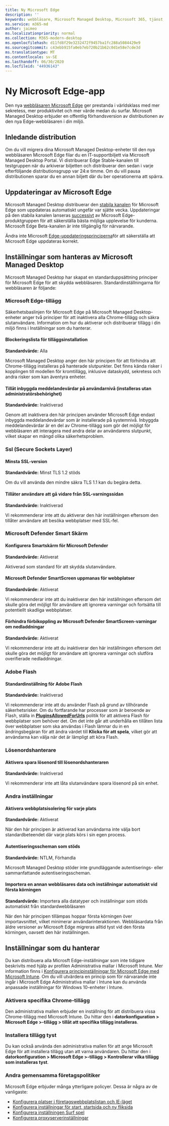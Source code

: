 ```yaml
---
title: Ny Microsoft Edge
description: ''
keywords: webbläsare, Microsoft Managed Desktop, Microsoft 365, tjänst, dokumentation
ms.service: m365-md
author: jaimeo
ms.localizationpriority: normal
ms.collection: M365-modern-desktop
ms.openlocfilehash: d11fd8f29e3232472f9457ba1fc288a5084429e9
ms.sourcegitcommit: c43ebb915fa0eb7eb720b21b62c0d1e58e7cde3d
ms.translationtype: MT
ms.contentlocale: sv-SE
ms.lasthandoff: 06/30/2020
ms.locfileid: "44936143"
---
```

# <a name="new-microsoft-edge-app"></a>Ny Microsoft Edge-app

Den nya [webbläsaren Microsoft Edge](https://www.microsoft.com/edge) ger prestanda i världsklass med mer sekretess, mer produktivitet och mer värde medan du surfar. Microsoft Managed Desktop erbjuder en offentlig förhandsversion av distributionen av den nya Edge-webbläsaren i din miljö.

## <a name="initial-deployment"></a>Inledande distribution

Om du vill migrera dina Microsoft Managed Desktop-enheter till den nya webbläsaren Microsoft Edge filar du en IT-supportbiljett via Microsoft Managed Desktop Portal. Vi distribuerar Edge Stable-kanalen till testgruppen när du arkiverar biljetten och distribuerar den sedan i varje efterföljande distributionsgrupp var 24:e timme. Om du vill pausa distributionen sparar du en annan biljett där du ber operationerna att spärra.

## <a name="updates-to-microsoft-edge"></a>Uppdateringar av Microsoft Edge

Microsoft Managed Desktop distribuerar den [stabila kanalen](https://docs.microsoft.com/deployedge/microsoft-edge-channels#stable-channel) för Microsoft Edge som uppdateras automatiskt ungefär var sjätte vecka. Uppdateringar på den stabila kanalen lanseras [successivt](https://docs.microsoft.com/deployedge/microsoft-edge-update-progressive-rollout) av Microsoft Edge-produktgruppen för att säkerställa bästa möjliga upplevelse för kunderna. Microsoft Edge Beta-kanalen är inte tillgänglig för närvarande.

Ändra inte Microsoft [Edge-uppdateringsprinciperna](https://docs.microsoft.com/deployedge/microsoft-edge-update-policies)för att säkerställa att Microsoft Edge uppdateras korrekt.

## <a name="settings-managed-by-microsoft-managed-desktop"></a>Inställningar som hanteras av Microsoft Managed Desktop

Microsoft Managed Desktop har skapat en standarduppsättning principer för Microsoft Edge för att skydda webbläsaren. Standardinställningarna för webbläsaren är följande:

### <a name="microsoft-edge-extensions"></a>Microsoft Edge-tillägg

Säkerhetsbaslinjen för Microsoft Edge på Microsoft Managed Desktop-enheter anger två principer för att inaktivera alla Chrome-tillägg och säkra slutanvändare. Information om hur du aktiverar och distribuerar tillägg i din miljö finns i Inställningar som du hanterar. 

#### <a name="extension-installation-blocklist"></a>Blockeringslista för tilläggsinstallation
**Standardvärde:** Alla

Microsoft Managed Desktop anger den här principen för att förhindra att Chrome-tillägg installeras på hanterade slutpunkter. Det finns kända risker i kopplingen till modellen för kromtillägg, inklusive dataskydd, sekretess och andra risker som kan äventyra enheter. 

#### <a name="allow-user-level-native-messaging-hosts-installed-without-admin-permissions"></a>Tillåt inbyggda meddelandevärdar på användarnivå (installeras utan administratörsbehörighet)

**Standardvärde:** Inaktiverad

Genom att inaktivera den här principen använder Microsoft Edge endast inbyggda meddelandevärdar som är installerade på systemnivå. Inbyggda meddelandevärdar är en del av Chrome-tillägg som gör det möjligt för webbläsaren att interagera med andra delar av användarens slutpunkt, vilket skapar en mängd olika säkerhetsproblem.  

### <a name="secure-sockets-layer-ssl"></a>Ssl (Secure Sockets Layer)

#### <a name="minimum-ssl-version"></a>Minsta SSL-version

**Standardvärde:** Minst TLS 1.2 stöds

Om du vill använda den mindre säkra TLS 1.1 kan du begära detta.

#### <a name="allows-users-to-proceed-from-the-ssl-warning-page"></a>Tillåter användare att gå vidare från SSL-varningssidan

**Standardvärde:** Inaktiverad

Vi rekommenderar inte att du aktiverar den här inställningen eftersom den tillåter användare att besöka webbplatser med SSL-fel.

### <a name="microsoft-defender-smart-screen"></a>Microsoft Defender Smart Skärm

#### <a name="configure-microsoft-defender-smartscreen"></a>Konfigurera Smartskärm för Microsoft Defender

**Standardvärde:** Aktiverat

Aktiverad som standard för att skydda slutanvändare.

#### <a name="microsoft-defender-smartscreen-prompts-for-sites"></a>Microsoft Defender SmartScreen uppmanas för webbplatser

**Standardvärde:** Aktiverat

Vi rekommenderar inte att du inaktiverar den här inställningen eftersom det skulle göra det möjligt för användare att ignorera varningar och fortsätta till potentiellt skadliga webbplatser.

#### <a name="prevent-bypassing-of-microsoft-defender-smartscreen-warnings-about-downloads"></a>Förhindra förbikoppling av Microsoft Defender SmartScreen-varningar om nedladdningar

**Standardvärde:** Aktiverat

Vi rekommenderar inte att du inaktiverar den här inställningen eftersom det skulle göra det möjligt för användare att ignorera varningar och slutföra overifierade nedladdningar.

### <a name="adobe-flash"></a>Adobe Flash

#### <a name="default-adobe-flash-setting"></a>Standardinställning för Adobe Flash

**Standardvärde:** Inaktiverad

Vi rekommenderar inte att du använder Flash på grund av tillhörande säkerhetsrisker. Om du fortfarande har processer som är beroende av Flash, ställa in **[PluginsAllowedForUrls](https://docs.microsoft.com/deployedge/microsoft-edge-policies#pluginsallowedforurls)** politik för att aktivera Flash för webbplatser som behöver det. Om det inte går att underhålla en tillåten lista över webbplatser som ska användas i Flash lämnar du in en ändringsbegäran för att ändra värdet till **Klicka för att spela**, vilket gör att användarna kan välja när det är lämpligt att köra Flash.

### <a name="password-manager"></a>Lösenordshanterare

#### <a name="enable-saving-passwords-to-the-password-manager"></a>Aktivera spara lösenord till lösenordshanteraren

**Standardvärde:** Inaktiverad

Vi rekommenderar inte att låta slutanvändare spara lösenord på sin enhet.

### <a name="other-settings"></a>Andra inställningar

#### <a name="enable-site-isolation-for-every-site"></a>Aktivera webbplatsisolering för varje plats

**Standardvärde:** Aktiverat

När den här principen är aktiverad kan användarna inte välja bort standardbeteendet där varje plats körs i sin egen process.

#### <a name="supported-authentication-schemes"></a>Autentiseringsscheman som stöds

**Standardvärde:** NTLM, Förhandla

Microsoft Managed Desktop stöder inte grundläggande autentiserings- eller sammanfattande autentiseringsscheman.

#### <a name="automatically-import-another-browsers-data-and-settings-at-first-run"></a>Importera en annan webbläsares data och inställningar automatiskt vid första körningen

**Standardvärde:** Importera alla datatyper och inställningar som stöds automatiskt från standardwebbläsaren 

När den här principen tillämpas hoppar första körningen över importavsnittet, vilket minimerar användarinteraktionen. Webbläsardata från äldre versioner av Microsoft Edge migreras alltid tyst vid den första körningen, oavsett den här inställningen. 


## <a name="settings-you-manage"></a>Inställningar som du hanterar

Du kan distribuera alla Microsft Edge-inställningar som inte tidigare beskrivits med hjälp av profilen Administrativa mallar i Microsoft Intune. Mer information finns i [Konfigurera principinställningar för Microsoft Edge med Microsoft Intune](https://docs.microsoft.com/deployedge/configure-edge-with-intune). Om du vill utvärdera en princip som för närvarande inte ingår i Microsoft Edge Administrativa mallar i Intune kan du använda anpassade inställningar för Windows 10-enheter i Intune.

### <a name="enabling-specific-chrome-extensions"></a>Aktivera specifika Chrome-tillägg

Den administrativa mallen erbjuder en inställning för att distribuera vissa Chrome-tillägg med Microsoft Intune. Du hittar den i **datorkonfiguration > Microsoft Edge >-tillägg > tillåt att specifika tillägg installeras**.

### <a name="install-extensions-silently"></a>Installera tillägg tyst

Du kan också använda den administrativa mallen för att ange Microsoft Edge för att installera tillägg utan att varna användaren. Du hittar den i **datorkonfiguration > Microsoft Edge >-tillägg > Kontrollerar vilka tillägg som installeras tyst**.

### <a name="other-common-enterprise-policies"></a>Andra gemensamma företagspolitiker

Microsoft Edge erbjuder många ytterligare policyer. Dessa är några av de vanligaste:
 
- [Konfigurera platser i företagswebbplatslistan och IE-läget](https://docs.microsoft.com/deployedge/edge-ie-mode-sitelist)
- [Konfigurera inställningar för start, startsida och ny fliksida](https://docs.microsoft.com/deployedge/microsoft-edge-policies#startup-home-page-and-new-tab-page)
- [Konfigurera inställningen Surf spel](https://docs.microsoft.com/deployedge/microsoft-edge-policies#allowsurfgame)
- [Konfigurera proxyserverinställningar](https://docs.microsoft.com/deployedge/microsoft-edge-policies#proxy-server)

